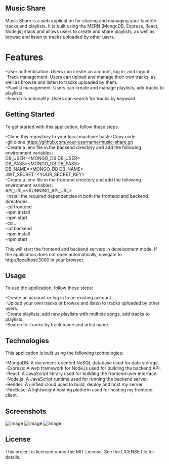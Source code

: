 ## Music Share
Music Share is a web application for sharing and managing your favorite tracks and playlists. It is built using the MERN (MongoDB, Express, React, Node.js) stack and allows users to create and share playlists, as well as browse and listen to tracks uploaded by other users.

# Features
-User authentication: Users can create an account, log in, and logout.<br/>
-Track management: Users can upload and manage their own tracks, as well as browse and listen to tracks uploaded by them.<br/>
-Playlist management: Users can create and manage playlists, add tracks to playlists.<br/>
-Search functionality: Users can search for tracks by keyword.<br/>

## Getting Started
To get started with this application, follow these steps:

-Clone this repository to your local machine:
bash
-Copy code.<br/>
-git clone https://github.com/your-username/music-share.git<br/>
-Create a .env file in the backend directory and add the following environment variables:<br/>
    DB_USER=<MONGO_DB DB_USER><br/>
    DB_PASS=<MONGO_DB DB_PASS><br/>
    DB_NAME=<MONGO_DB DB_NAME><br/>
    JWT_SECRET=<YOUR_SECRET_KEY><br/>
-Create a .env file in the frontend directory and add the following environment variables:<br/>
    API_URL=<RUNNING_API_URL><br/>
-Install the required dependencies in both the frontend and backend directories:<br/>
-cd frontend<br/>
-npm install<br/>
-npm start<br/>
-cd ..<br/>
-cd backend<br/>
-npm install<br/>
-npm start<br/>

This will start the frontend and backend servers in development mode. If the application does not open automatically, navigate to http://localhost:3000 in your browser.<br/>

## Usage
To use the application, follow these steps:<br/>

-Create an account or log in to an existing account.<br/>
-Upload your own tracks or browse and listen to tracks uploaded by other users.<br/>
-Create playlists, add new playlists with multiple songs, add tracks to playlists.<br/>
-Search for tracks by track name and artist name.<br/>

## Technologies
This application is built using the following technologies:<br/>

-MongoDB: A document-oriented NoSQL database used for data storage.<br/>
-Express: A web framework for Node.js used for building the backend API.<br/>
-React: A JavaScript library used for building the frontend user interface.<br/>
-Node.js: A JavaScript runtime used for running the backend server.<br/>
-Render: A unified cloud  used to build, deploy and host my server.<br/>
-FireBase: A lightweight hosting platform used for hosting my frontend client.<br/>

## Screenshots
![image](https://user-images.githubusercontent.com/108655042/229369099-29ecd693-cca6-4d0e-9d14-885c335847b0.png)
![image](https://user-images.githubusercontent.com/108655042/229369251-bb98c81a-ca4f-4ea7-9003-b846807f22ac.png)
![image](https://user-images.githubusercontent.com/108655042/229369518-3b1d086e-db32-4eba-90db-9a29d51285bc.png)


## License
This project is licensed under the MIT License. See the LICENSE file for details.
